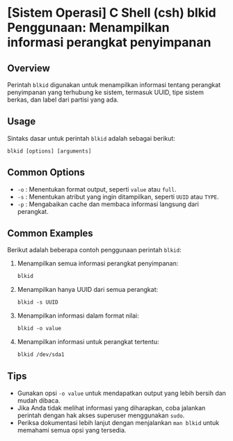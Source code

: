 # [Sistem Operasi] C Shell (csh) blkid Penggunaan: Menampilkan informasi perangkat penyimpanan

## Overview
Perintah `blkid` digunakan untuk menampilkan informasi tentang perangkat penyimpanan yang terhubung ke sistem, termasuk UUID, tipe sistem berkas, dan label dari partisi yang ada.

## Usage
Sintaks dasar untuk perintah `blkid` adalah sebagai berikut:

```
blkid [options] [arguments]
```

## Common Options
- `-o` : Menentukan format output, seperti `value` atau `full`.
- `-s` : Menentukan atribut yang ingin ditampilkan, seperti `UUID` atau `TYPE`.
- `-p` : Mengabaikan cache dan membaca informasi langsung dari perangkat.

## Common Examples
Berikut adalah beberapa contoh penggunaan perintah `blkid`:

1. Menampilkan semua informasi perangkat penyimpanan:
   ```csh
   blkid
   ```

2. Menampilkan hanya UUID dari semua perangkat:
   ```csh
   blkid -s UUID
   ```

3. Menampilkan informasi dalam format nilai:
   ```csh
   blkid -o value
   ```

4. Menampilkan informasi untuk perangkat tertentu:
   ```csh
   blkid /dev/sda1
   ```

## Tips
- Gunakan opsi `-o value` untuk mendapatkan output yang lebih bersih dan mudah dibaca.
- Jika Anda tidak melihat informasi yang diharapkan, coba jalankan perintah dengan hak akses superuser menggunakan `sudo`.
- Periksa dokumentasi lebih lanjut dengan menjalankan `man blkid` untuk memahami semua opsi yang tersedia.